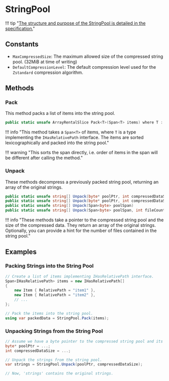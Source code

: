 # StringPool

!!! tip "[The structure and purpose of the StringPool is detailed in the specification.](../../Specification/Table-Of-Contents.md#string-pool)"

## Constants

- `MaxCompressedSize`: The maximum allowed size of the compressed string pool. (32MiB at time of writing)
- `DefaultCompressionLevel`: The default compression level used for the `Zstandard` compression algorithm.

## Methods

### Pack

This method packs a list of items into the string pool.

```csharp
public static unsafe ArrayRentalSlice Pack<T>(Span<T> items) where T : IHasRelativePath
```

!!! info "This method takes a `Span<T>` of items, where `T` is a type implementing the `IHasRelativePath` interface. The items are sorted lexicographically and packed into the string pool."

!!! warning "This sorts the span directly, i.e. order of items in the span will be different after calling the method."

### Unpack

These methods decompress a previously packed string pool, returning an array of the original strings.

```csharp
public static unsafe string[] Unpack(byte* poolPtr, int compressedDataSize)
public static unsafe string[] Unpack(byte* poolPtr, int compressedDataSize, int fileCountHint)
public static unsafe string[] Unpack(Span<byte> poolSpan)
public static unsafe string[] Unpack(Span<byte> poolSpan, int fileCountHint)
```

!!! info "These methods take a pointer to the compressed string pool and the size of the compressed data. They return an array of the original strings. Optionally, you can provide a hint for the number of files contained in the string pool."

## Examples

### Packing Strings into the String Pool

```csharp
// Create a list of items implementing IHasRelativePath interface.
Span<IHasRelativePath> items = new IHasRelativePath[]
{
    new Item { RelativePath = "item1" },
    new Item { RelativePath = "item2" },
    // ...
};

// Pack the items into the string pool.
using var packedData = StringPool.Pack(items);
```

### Unpacking Strings from the String Pool

```csharp
// Assume we have a byte pointer to the compressed string pool and its size.
byte* poolPtr = ...;
int compressedDataSize = ...;

// Unpack the strings from the string pool.
var strings = StringPool.Unpack(poolPtr, compressedDataSize);

// Now, 'strings' contains the original strings.
```